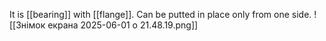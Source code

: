 It is [[bearing]] with [[flange]]. Can be putted in place only from one side.   ![[Знімок екрана 2025-06-01 о 21.48.19.png]]

